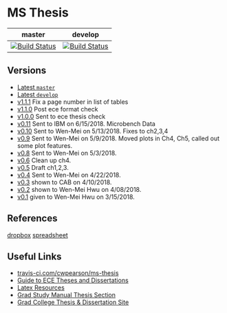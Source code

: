 # MS Thesis

| master | develop|
| -- | -- |
| [![Build Status](https://travis-ci.com/cwpearson/ms-thesis.svg?token=oXpZxp44qzps6HC63xis&branch=master)](https://travis-ci.com/cwpearson/ms-thesis) | [![Build Status](https://travis-ci.com/cwpearson/ms-thesis.svg?token=oXpZxp44qzps6HC63xis&branch=develop)](https://travis-ci.com/cwpearson/ms-thesis) |

## Versions

* [Latest `master`](https://storage.googleapis.com/cwpearson-ms-thesis/ecethesis_master.pdf)
* [Latest `develop`](https://storage.googleapis.com/cwpearson-ms-thesis/ecethesis_develop.pdf)
* [v1.1.1](https://storage.cloud.google.com/cwpearson-ms-thesis/ecethesis_v1.1.1.pdf) Fix a page number in list of tables
* [v1.1.0](https://storage.cloud.google.com/cwpearson-ms-thesis/ecethesis_v1.1.0.pdf) Post ece format check
* [v1.0.0](https://storage.cloud.google.com/cwpearson-ms-thesis/ecethesis_v1.0.0.pdf) Sent to ece thesis check
* [v0.11](https://storage.cloud.google.com/cwpearson-ms-thesis/ecethesis_v0.11.pdf) Sent to IBM on 6/15/2018. Microbench Data
* [v0.10](https://storage.cloud.google.com/cwpearson-ms-thesis/ecethesis_v0.10.pdf) Sent to Wen-Mei on 5/13/2018. Fixes to ch2,3,4
* [v0.9](https://storage.cloud.google.com/cwpearson-ms-thesis/ecethesis_v0.9.pdf) Sent to Wen-Mei on 5/9/2018. Moved plots in Ch4, Ch5, called out some plot features.
* [v0.8](https://storage.cloud.google.com/cwpearson-ms-thesis/ecethesis_v0.8.pdf) Sent to Wen-Mei on 5/3/2018.
* [v0.6](https://storage.cloud.google.com/cwpearson-ms-thesis/ecethesis_v0.6.pdf) Clean up ch4.
* [v0.5](https://storage.cloud.google.com/cwpearson-ms-thesis/ecethesis_v0.5.pdf) Draft ch1,2,3.
* [v0.4](https://storage.cloud.google.com/cwpearson-ms-thesis/ecethesis_v0.4.pdf) Sent to Wen-Mei on 4/22/2018.
* [v0.3](https://storage.cloud.google.com/cwpearson-ms-thesis/ecethesis_v0.3.pdf) shown to CAB on 4/10/2018.
* [v0.2](https://storage.cloud.google.com/cwpearson-ms-thesis/ecethesis_v0.2.pdf) shown to Wen-Mei Hwu on 4/08/2018.
* [v0.1](https://storage.cloud.google.com/cwpearson-ms-thesis/ecethesis_v0.1.pdf) given to Wen-Mei Hwu on 3/15/2018.


## References

[dropbox](https://www.dropbox.com/home/research/library)
[spreadsheet](https://docs.google.com/spreadsheets/d/1GUxb7cs10_rtYfop1Kh68EDI8UsLvqtMwNE_sGqkqL4/edit#gid=2045760646)

## Useful Links

* [travis-ci.com/cwpearson/ms-thesis](https://travis-ci.com/cwpearson/ms-thesis)
* [Guide to ECE Theses and Dissertations](https://wiki.illinois.edu/wiki/display/ECEThesisReview/Guide+to+ECE+Theses+and+Dissertations)
* [Latex Resources](https://wiki.illinois.edu/wiki/display/ECEThesisReview/LaTeX+Resources)
* [Grad Study Manual Thesis Section](https://ece.illinois.edu/academics/grad/overview/thesis.asp)
* [Grad College Thesis & Dissertation Site](http://www.grad.illinois.edu/thesis)
